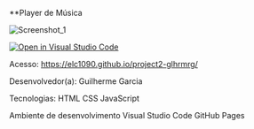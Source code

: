 **Player de Música

![Screenshot_1](https://github.com/elc1090/project2-glhrmrg/assets/86444781/c18af6ca-24c7-4056-b2dc-d06c1029f06e)

[![Open in Visual Studio Code](https://classroom.github.com/assets/open-in-vscode-718a45dd9cf7e7f842a935f5ebbe5719a5e09af4491e668f4dbf3b35d5cca122.svg)](https://classroom.github.com/online_ide?assignment_repo_id=11032529&assignment_repo_type=AssignmentRepo)


Acesso: https://elc1090.github.io/project2-glhrmrg/

Desenvolvedor(a):
Guilherme Garcia

Tecnologias:
    HTML
    CSS
    JavaScript

Ambiente de desenvolvimento
    Visual Studio Code
    GitHub Pages
